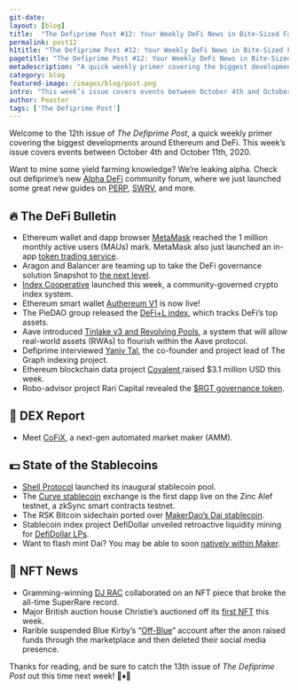 ```yaml
---
git-date:
layout: [blog]
title:  "The Defiprime Post #12: Your Weekly DeFi News in Bite-Sized Fashion"
permalink: post12
h1title: "The Defiprime Post #12: Your Weekly DeFi News in Bite-Sized Fashion"
pagetitle: "The Defiprime Post #12: Your Weekly DeFi News in Bite-Sized Fashion"
metadescription: "A quick weekly primer covering the biggest developments around Ethereum and DeFi. This week’s issue covers events between October 4th and October 11th, 2020"
category: blog
featured-image: /images/blog/post.png
intro: "This week’s issue covers events between October 4th and October 11th, 2020"
author: Peaster
tags: ['The Defiprime Post']
---
```

Welcome to the 12th issue of _The Defiprime Post_, a quick weekly primer covering the biggest developments around Ethereum and DeFi. This week’s issue covers events between October 4th and October 11th, 2020.

Want to mine some yield farming knowledge? We’re leaking alpha. Check out defiprime’s new [Alpha DeFi](https://alpha.defiprime.com/c/yield-farming/6) community forum, where we just launched some great new guides on [PERP](https://alpha.defiprime.com/t/perp-usdc-lp-reward-program/477), [SWRV](https://alpha.defiprime.com/t/yield-farming-with-swerve/339), and more.

## 🔥 The DeFi Bulletin

*   Ethereum wallet and dapp browser [MetaMask](https://medium.com/metamask/metamask-exceeds-1-million-monthly-active-users-9da72a1e915d) reached the 1 million monthly active users (MAUs) mark. MetaMask also just launched an in-app [token trading service](https://www.coindesk.com/metamask-gets-into-the-decentralized-exchange-aggregation-business-with-tokenswaps).
*   Aragon and Balancer are teaming up to take the DeFi governance solution Snapshot to [the next level](https://aragon.org/blog/balancer-snapshot).
*   [Index Cooperative](https://medium.com/indexcoop/introducing-the-index-cooperative-a4eaaf0bcfe2) launched this week, a community-governed crypto index system.
*   Ethereum smart wallet [Authereum V1](https://medium.com/authereum/authereum-is-out-of-beta-bb66be4f75ad) is now live!
*   The PieDAO group released the [DeFi+L index](https://medium.com/piedao/announcing-defi-l-12b9a9df73ca), which tracks DeFi’s top assets.
*   Aave introduced [Tinlake v3 and Revolving Pools](https://medium.com/aave/centrifuge-bringing-real-world-asset-markets-to-the-aave-protocol-55c21a3d67f7), a system that will allow real-world assets (RWAs) to flourish within the Aave protocol.
*   Defiprime interviewed [Yaniv Tal](https://defiprime.com/thegraph), the co-founder and project lead of The Graph indexing project.
*   Ethereum blockchain data project [Covalent ](https://www.covalenthq.com/blog/covalent-funding-oct-2020/)raised $3.1 million USD this week.
*   Robo-advisor project Rari Capital revealed the [$RGT governance token](https://medium.com/rari-capital/announcing-rgt-the-long-term-yield-token-b2593502a7f3).


## 💱 DEX Report

*   Meet [CoFiX](https://medium.com/dragonfly-research/introducing-cofix-a-next-generation-amm-199aea686b6b), a next-gen automated market maker (AMM).


## 💵 State of the Stablecoins

*   [Shell Protocol](https://medium.com/shell-protocol/shell-protocol-launches-first-stablecoin-pool-f874d383d25e) launched its inaugural stablecoin pool.
*   The [Curve stablecoin](https://medium.com/matter-labs/curve-zksync-l2-ethereums-first-user-defined-zk-rollup-smart-contract-5a72c496b350) exchange is the first dapp live on the Zinc Alef testnet, a zkSync smart contracts testnet.
*   The RSK Bitcoin sidechain ported over [MakerDao’s Dai stablecoin](https://cointelegraph.com/news/rsk-bitcoin-sidechain-ports-dai-to-connect-with-ethereum-defi).
*   Stablecoin index project DefiDollar unveiled retroactive liquidity mining for [DefiDollar LPs](https://medium.com/defidollar/the-next-chapter-of-defidollar-b227935f10e7).
*   Want to flash mint Dai? You may be able to soon [natively within Maker](https://forum.makerdao.com/t/mip25-flash-mint-module/4400).


## 💎 NFT News

*   Gramming-winning [DJ RAC](https://twitter.com/SuperRare_co/status/1315026740453019660) collaborated on an NFT piece that broke the all-time SuperRare record.
*   Major British auction house Christie’s auctioned off its [first NFT](https://twitter.com/AsyncArt/status/1313962491693547520) this week.
*   Rarible suspended Blue Kirby’s “[Off-Blue](https://twitter.com/rariblecom/status/1315038340127830022)” account after the anon raised funds through the marketplace and then deleted their social media presence. 

Thanks for reading, and be sure to catch the 13th issue of _The Defiprime Post_ out this time next week! 👋♦️👋
